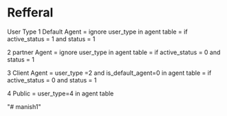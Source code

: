 # Refferal
User Type
 1 Default Agent = ignore user_type in agent table
                 = if active_status = 1 and status = 1

2 partner Agent = ignore user_type in agent table
                 = if active_status = 0 and status = 1
            
3 Client Agent =  user_type =2 and is_default_agent=0 in agent table
                 = if active_status  = 0 and status = 1

4 Public =  user_type=4 in agent table

                
"# manish1" 
